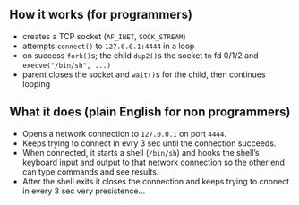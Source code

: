 ## How it works (for programmers)
- creates a TCP socket (`AF_INET`, `SOCK_STREAM`)  
- attempts `connect()` to `127.0.0.1:4444` in a loop  
- on success `fork()`s; the child `dup2()`s the socket to fd 0/1/2 and `execve("/bin/sh", ...)`  
- parent closes the socket and `wait()`s for the child, then continues looping
##
## What it does (plain English for non programmers) 
- Opens a network connection to `127.0.0.1` on port `4444`.  
- Keeps trying to connect in evry 3 sec until the connection succeeds.  
- When connected, it starts a shell (`/bin/sh`) and hooks the shell’s keyboard input and output to that network connection so the other end can type commands and see results.  
- After the shell exits it closes the connection and keeps trying to cnonect in every 3 sec very presistence...

